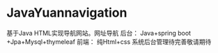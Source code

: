 # JavaYuannavigation
基于Java HTML实现导航网站。网址导航
后台：
Java+spring boot +Jpa+Mysql+thymeleaf
前端：
纯Html+css
系统后台管理待完善敬请期待
